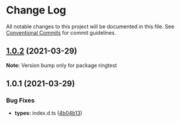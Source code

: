 # Change Log

All notable changes to this project will be documented in this file.
See [Conventional Commits](https://conventionalcommits.org) for commit guidelines.

## [1.0.2](https://github.com-eunchurn/eunchurn/ts-utils/compare/ringtest@1.0.1...ringtest@1.0.2) (2021-03-29)

**Note:** Version bump only for package ringtest





## 1.0.1 (2021-03-29)


### Bug Fixes

* **types:** index.d.ts ([4b04b13](https://github.com-eunchurn/eunchurn/ts-utils/commit/4b04b13b834bce9f75503491b96f019f3844bc6a))
